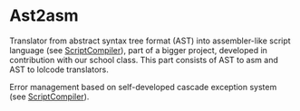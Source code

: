 # Ast2asm

Translator from abstract syntax tree format (AST) into assembler-like script language (see [ScriptCompiler](https://github.com/rafdp/ScriptCompiler)), part of a bigger project, developed in contribution with our school class. 
This part consists of AST to asm and AST to lolcode translators.

Error management based on self-developed cascade exception system (see [ScriptCompiler](https://github.com/rafdp/ScriptCompiler)). 
